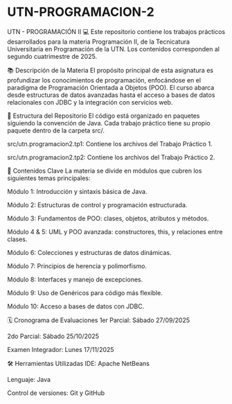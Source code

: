# UTN-PROGRAMACION-2

UTN - PROGRAMACIÓN II 💻
Este repositorio contiene los trabajos prácticos desarrollados para la materia Programación II, de la Tecnicatura Universitaria en Programación de la UTN. Los contenidos corresponden al segundo cuatrimestre de 2025.

📚 Descripción de la Materia
El propósito principal de esta asignatura es profundizar los conocimientos de programación, enfocándose en el paradigma de Programación Orientada a Objetos (POO). El curso abarca desde estructuras de datos avanzadas hasta el acceso a bases de datos relacionales con JDBC y la integración con servicios web.

📂 Estructura del Repositorio
El código está organizado en paquetes siguiendo la convención de Java. Cada trabajo práctico tiene su propio paquete dentro de la carpeta src/.

src/utn.programacion2.tp1: Contiene los archivos del Trabajo Práctico 1.

src/utn.programacion2.tp2: Contiene los archivos del Trabajo Práctico 2.


🎯 Contenidos Clave
La materia se divide en módulos que cubren los siguientes temas principales:

Módulo 1: Introducción y sintaxis básica de Java.

Módulo 2: Estructuras de control y programación estructurada.

Módulo 3: Fundamentos de POO: clases, objetos, atributos y métodos.

Módulo 4 & 5: UML y POO avanzada: constructores, this, y relaciones entre clases.

Módulo 6: Colecciones y estructuras de datos dinámicas.

Módulo 7: Principios de herencia y polimorfismo.

Módulo 8: Interfaces y manejo de excepciones.

Módulo 9: Uso de Genéricos para código más flexible.

Módulo 10: Acceso a bases de datos con JDBC.

🗓️ Cronograma de Evaluaciones
1er Parcial: Sábado 27/09/2025

2do Parcial: Sábado 25/10/2025

Examen Integrador: Lunes 17/11/2025

🛠️ Herramientas Utilizadas
IDE: Apache NetBeans

Lenguaje: Java

Control de versiones: Git y GitHub